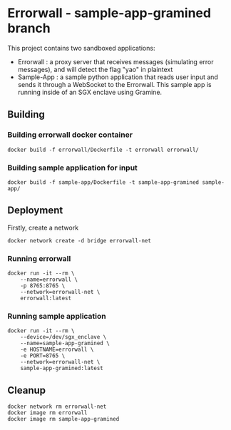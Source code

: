 # Errorwall - sample-app-gramined branch

This project contains two sandboxed applications:

- Errorwall : a proxy server that receives messages (simulating error messages), and will detect the flag "yao" in plaintext
- Sample-App : a sample python application that reads user input and sends it through a WebSocket to the Errorwall. This sample app is running inside of an SGX enclave using Gramine.

## Building

### Building errorwall docker container

```
docker build -f errorwall/Dockerfile -t errorwall errorwall/
```

### Building sample application for input

```
docker build -f sample-app/Dockerfile -t sample-app-gramined sample-app/
```

## Deployment

Firstly, create a network

```
docker network create -d bridge errorwall-net
```

### Running errorwall

```
docker run -it --rm \
    --name=errorwall \
    -p 8765:8765 \
    --network=errorwall-net \
    errorwall:latest
```

### Running sample application

```
docker run -it --rm \
    --device=/dev/sgx_enclave \
    --name=sample-app-gramined \
    -e HOSTNAME=errorwall \
    -e PORT=8765 \
    --network=errorwall-net \
    sample-app-gramined:latest
```

## Cleanup

```
docker network rm errorwall-net
docker image rm errorwall
docker image rm sample-app-gramined
```
